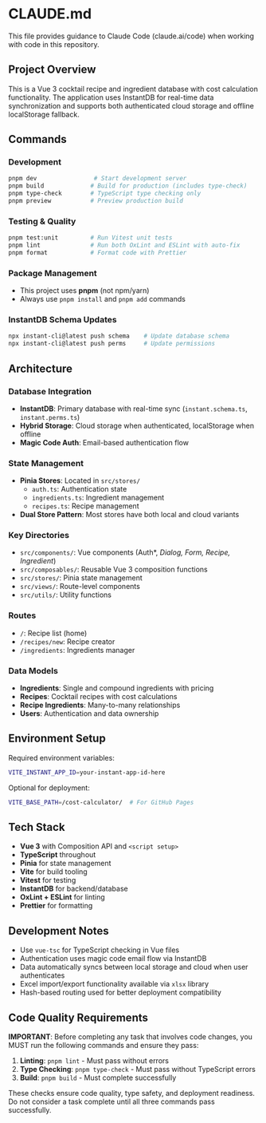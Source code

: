 # CLAUDE.md

This file provides guidance to Claude Code (claude.ai/code) when working with code in this repository.

## Project Overview

This is a Vue 3 cocktail recipe and ingredient database with cost calculation functionality. The application uses InstantDB for real-time data synchronization and supports both authenticated cloud storage and offline localStorage fallback.

## Commands

### Development
```bash
pnpm dev                # Start development server
pnpm build             # Build for production (includes type-check)
pnpm type-check        # TypeScript type checking only
pnpm preview           # Preview production build
```

### Testing & Quality
```bash
pnpm test:unit         # Run Vitest unit tests
pnpm lint              # Run both OxLint and ESLint with auto-fix
pnpm format            # Format code with Prettier
```

### Package Management
- This project uses **pnpm** (not npm/yarn)
- Always use `pnpm install` and `pnpm add` commands

### InstantDB Schema Updates
```bash
npx instant-cli@latest push schema    # Update database schema
npx instant-cli@latest push perms     # Update permissions
```

## Architecture

### Database Integration
- **InstantDB**: Primary database with real-time sync (`instant.schema.ts`, `instant.perms.ts`)
- **Hybrid Storage**: Cloud storage when authenticated, localStorage when offline
- **Magic Code Auth**: Email-based authentication flow

### State Management
- **Pinia Stores**: Located in `src/stores/`
  - `auth.ts`: Authentication state
  - `ingredients.ts`: Ingredient management
  - `recipes.ts`: Recipe management
- **Dual Store Pattern**: Most stores have both local and cloud variants

### Key Directories
- `src/components/`: Vue components (Auth*, *Dialog, *Form, Recipe*, Ingredient*)
- `src/composables/`: Reusable Vue 3 composition functions
- `src/stores/`: Pinia state management
- `src/views/`: Route-level components
- `src/utils/`: Utility functions

### Routes
- `/`: Recipe list (home)
- `/recipes/new`: Recipe creator
- `/ingredients`: Ingredients manager

### Data Models
- **Ingredients**: Single and compound ingredients with pricing
- **Recipes**: Cocktail recipes with cost calculations
- **Recipe Ingredients**: Many-to-many relationships
- **Users**: Authentication and data ownership

## Environment Setup

Required environment variables:
```bash
VITE_INSTANT_APP_ID=your-instant-app-id-here
```

Optional for deployment:
```bash
VITE_BASE_PATH=/cost-calculator/  # For GitHub Pages
```

## Tech Stack

- **Vue 3** with Composition API and `<script setup>`
- **TypeScript** throughout
- **Pinia** for state management
- **Vite** for build tooling
- **Vitest** for testing
- **InstantDB** for backend/database
- **OxLint + ESLint** for linting
- **Prettier** for formatting

## Development Notes

- Use `vue-tsc` for TypeScript checking in Vue files
- Authentication uses magic code email flow via InstantDB
- Data automatically syncs between local storage and cloud when user authenticates
- Excel import/export functionality available via `xlsx` library
- Hash-based routing used for better deployment compatibility

## Code Quality Requirements

**IMPORTANT**: Before completing any task that involves code changes, you MUST run the following commands and ensure they pass:

1. **Linting**: `pnpm lint` - Must pass without errors
2. **Type Checking**: `pnpm type-check` - Must pass without TypeScript errors
3. **Build**: `pnpm build` - Must complete successfully

These checks ensure code quality, type safety, and deployment readiness. Do not consider a task complete until all three commands pass successfully.
